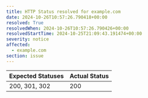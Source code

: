 ```yaml
---
title: HTTP Status resolved for example.com
date: 2024-10-26T10:57:26.790418+00:00
resolved: True
resolvedWhen: 2024-10-26T10:57:26.790426+00:00
resolvedStartTime: 2024-10-25T21:09:43.191474+00:00
severity: notice
affected:
  - example.com
section: issue
---
```


| Expected Statuses | Actual Status  |
|-------------------|----------------|
| 200, 301, 302 | 200 |
